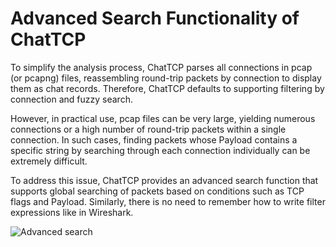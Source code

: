 # Advanced Search Functionality of ChatTCP

To simplify the analysis process, ChatTCP parses all connections in pcap (or pcapng) files, reassembling round-trip packets by connection to display them as chat records. Therefore, ChatTCP defaults to supporting filtering by connection and fuzzy search.

However, in practical use, pcap files can be very large, yielding numerous connections or a high number of round-trip packets within a single connection. In such cases, finding packets whose Payload contains a specific string by searching through each connection individually can be extremely difficult.

To address this issue, ChatTCP provides an advanced search function that supports global searching of packets based on conditions such as TCP flags and Payload. Similarly, there is no need to remember how to write filter expressions like in Wireshark.

![Advanced search](/images/search-package/advanced-search.png)
